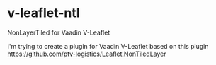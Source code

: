 # v-leaflet-ntl
NonLayerTiled for Vaadin V-Leaflet

I'm trying to create a plugin for Vaadin V-Leaflet based on this plugin https://github.com/ptv-logistics/Leaflet.NonTiledLayer
